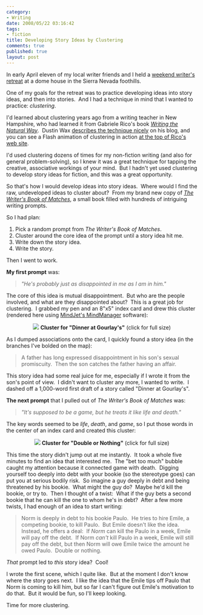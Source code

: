 ```yaml
--- 
category: 
- Writing
date: 2008/05/22 03:16:42
tags: 
- fiction
title: Developing Story Ideas by Clustering
comments: true
published: true
layout: post
---
```


In early April eleven of my local writer friends and I held a <a href="http://picasaweb.google.com/dhemery/WritersRetreat" title="Photo gallery of the SacNaNo/WordForge Spring 2008 Writer's Retreat">weekend writer's retreat</a> at a dome house in the Sierra Nevada foothills.

One of my goals for the retreat was to practice developing ideas into story ideas, and then into stories.  And I had a technique in mind that I wanted to practice: <em>clustering</em>.

I'd learned about clustering years ago from a writing teacher in New Hampshire, who had learned it from Gabriele Rico's book <em><a href="http://www.amazon.com/exec/obidos/ASIN/0874779618/dalehemery-20">Writing the Natural Way</a></em>.  Dustin Wax <a href="http://www.lifehack.org/articles/productivity/rico-clusters-an-alternative-to-mind-mapping.html" title="Dustin Wax's description of Gabriele Rico's clustering technique">describes the technique nicely</a> on his blog, and you can see a Flash animation of clustering in action <a href="http://www.gabrielerico.com/home/" title="Gabriel Rico's web site, with a Flash animation that shows the clustering technique">at the top of Rico's web site</a>.

I'd used clustering dozens of times for my non-fiction writing (and also for general problem-solving), so I knew it was a great technique for tapping the creative, associative workings of your mind.  But I hadn't yet used clustering to develop story ideas for fiction, and this was a great opportunity.

So that's how I would develop ideas into story ideas.  Where would I find the raw, undeveloped ideas to cluster about?  From my brand new copy of <a href="http://www.amazon.com/exec/obidos/ASIN/1582974934/dalehemery-20"><em>The Writer's Book of Matches</em></a>, a small book filled with hundreds of intriguing writing prompts.

So I had plan:
<ol>
	<li>Pick a random prompt from <em>The Writer's Book of Matches</em>.</li>
	<li>Cluster around the core idea of the prompt until a story idea hit me.</li>
	<li>Write down the story idea.</li>
	<li>Write the story.</li>
</ol>
Then I went to work.

<strong>My first prompt</strong> was:
<blockquote><em>"He's probably just as disappointed in me as I am in him."</em></blockquote>
The core of this idea is mutual disappointment.  But who are the people involved, and what are they disappointed about?  This is a great job for clustering.  I grabbed my pen and an 8"x5" index card and drew this cluster (rendered here using <a href="http://www.mindjet.com/us/">MindJet's MindManager</a> software):

<p align="center"><a href="http://picasaweb.google.com/dhemery/Dalewriting/photo#5202345842140784082"><img src="http://lh5.ggpht.com/dhemery/SDJx-u-IJdI/AAAAAAAAAV4/7bB6e1VKka0/s800/DinnerAtGourlays.jpg" /></a>
<strong>Cluster for "Dinner at Gourlay's"</strong> (click for full size)

As I dumped associations onto the card, I quickly found a story idea (in the branches I've bolded on the map):
<blockquote>A father has long expressed disappointment in his son's sexual promiscuity.  Then the son catches the father having an affair.</blockquote>
This story idea had some real juice for me, especially if I wrote it from the son's point of view.  I didn't want to cluster any more, I wanted to write.  I dashed off a 1,000-word first draft of a story called "Dinner at Gourlay's".

<strong>The next prompt</strong> that I pulled out of <em>The Writer's Book of Matches</em> was:
<blockquote><em>"It's supposed to be a game, but he treats it like life and death."</em></blockquote>
The key words seemed to be <em>life</em>, <em>death</em>, and <em>game</em>, so I put those words in the center of an index card and created this cluster:


<p align="center"><a href="http://picasaweb.google.com/dhemery/Dalewriting/photo#5202345863615620578"><img src="http://lh6.ggpht.com/dhemery/SDJx_--IJeI/AAAAAAAAAVc/GQtFSVjybmU/s800/DoubleOrNothing.jpg" /></a></a>
<strong>Cluster for "Double or Nothing"</strong> (click for full size)
<p align="left">This time the story didn't jump out at me instantly.  It took a whole five minutes to find an idea that interested me.  The "bet too much" bubble caught my attention because it connected game with death.  Digging yourself too deeply into debt with your bookie (so the stereotype goes) can put you at serious bodily risk.  So imagine a guy deeply in debt and being threatened by his bookie.  What might the guy do?  Maybe he'd kill the bookie, or try to.  Then I thought of a twist:  What if the guy bets a second bookie that he can kill the one to whom he's in debt?  After a few more twists, I had enough of an idea to start writing:</p>

<blockquote>
<p align="left">Norm is deeply in debt to his bookie Paulo.  He tries to hire Emile, a competing bookie, to kill Paulo.  But Emile doesn't like the idea.  Instead, he offers a deal:  If <em>Norm</em> can kill the Paulo in a week, Emile will pay off the debt.  If Norm <em>can't</em> kill Paulo in a week, Emile will still pay off the debt, but then Norm will owe Emile twice the amount he owed Paulo.  Double or nothing.</p>
</blockquote>
<p align="left"><em>That</em> prompt led to <em>this</em> story idea?  Cool!</p>
<p align="left">I wrote the first scene, which I quite like.  But at the moment I don't know where the story goes next.  I like the idea that the Emile tips off Paulo that Norm is coming to kill him, but so far I can't figure out Emile's motivation to do that.  But it would be fun, so I'll keep looking.</p>
<p align="left">Time for more clustering.</p>
